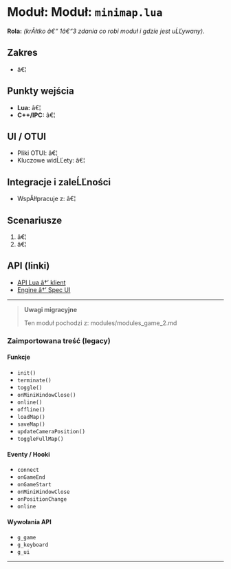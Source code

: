 # Moduł: Moduł: `minimap.lua`
**Rola:** *(krĂłtko â€“ 1â€“3 zdania co robi moduł i gdzie jest uĹĽywany).*

## Zakres
- â€¦

## Punkty wejścia
- **Lua:** â€¦
- **C++/IPC:** â€¦

## UI / OTUI
- Pliki OTUI: â€¦
- Kluczowe widĹĽety: â€¦

## Integracje i zaleĹĽności
- WspĂłłpracuje z: â€¦

## Scenariusze
1. â€¦
2. â€¦

## API (linki)
- [API Lua â†’ klient](../../api/lua/luafunctions_client.md)
- [Engine â†’ Spec UI](../../api/engine/otclient_v_8_specyfikacja_ui.md)

---

> **Uwagi migracyjne**
>
> Ten moduł pochodzi z: modules/modules_game_2.md

### Zaimportowana treść (legacy)
#### Funkcje

- `init()`
- `terminate()`
- `toggle()`
- `onMiniWindowClose()`
- `online()`
- `offline()`
- `loadMap()`
- `saveMap()`
- `updateCameraPosition()`
- `toggleFullMap()`


#### Eventy / Hooki

- `connect`
- `onGameEnd`
- `onGameStart`
- `onMiniWindowClose`
- `onPositionChange`
- `online`


#### Wywołania API

- `g_game`
- `g_keyboard`
- `g_ui`

---
